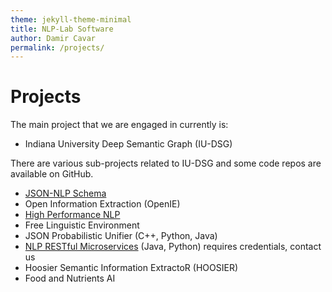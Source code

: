 ```yaml
---
theme: jekyll-theme-minimal
title: NLP-Lab Software
author: Damir Cavar
permalink: /projects/
---
```


# Projects

The main project that we are engaged in currently is:

- Indiana University Deep Semantic Graph (IU-DSG)

There are various sub-projects related to IU-DSG and some code repos are available on GitHub.

- [JSON-NLP Schema](https://github.com/dcavar/JSON-NLP)
- Open Information Extraction (OpenIE)
- [High Performance NLP](http://hpnlp.org/)
- Free Linguistic Environment
- JSON Probabilistic Unifier (C++, Python, Java)
- [NLP RESTful Microservices](https://api.linguistic.technology/) (Java, Python) requires credentials, contact us
- Hoosier Semantic Information ExtractoR (HOOSIER)
- Food and Nutrients AI
